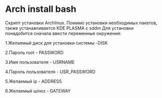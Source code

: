 # Arch install bash

Скрипт установки Archlinux.
Помимо установки необходимых пакетов, также устанавливается KDE PLASMA с sddm
Для установки понадобится сначала ввести переменные окружения:

1.Желаемый диск для установки системы -DISK

2.Пароль root - PASSWORD

3.Имя пользователя - USRNAME

4.Пароль пользователя - USR_PASSWORD

5.Желаемый ip - ADDRESS

6.Желаемый шлюз - GATEWAY
